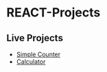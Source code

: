 # REACT-Projects

## Live Projects

- [Simple Counter](https://teja-yarragunta.github.io/REACT-Projects/simple-counter/)
- [Calculator](https://teja-yarragunta.github.io/REACT-Projects/calculator/)
